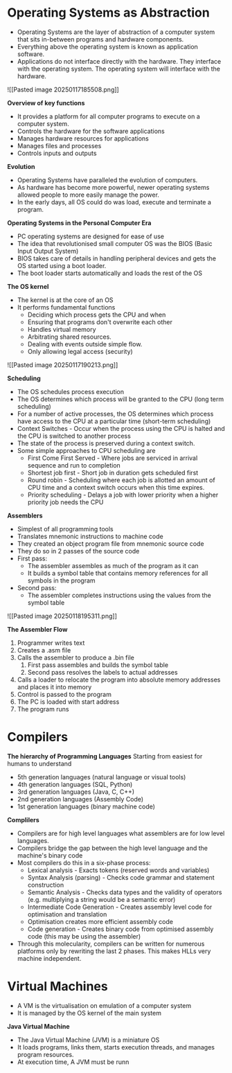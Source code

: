# Operating Systems as Abstraction

- Operating Systems are the layer of abstraction of a computer system that sits in-between programs and hardware components. 
- Everything above the operating system is known as application software. 
- Applications do not interface directly with the hardware. They interface with the operating system. The operating system will interface with the hardware. 

![[Pasted image 20250117185508.png]]

**Overview of key functions**

- It provides a platform for all computer programs to execute on a computer system. 
- Controls the hardware for the software applications
- Manages hardware resources for applications
- Manages files and processes
- Controls inputs and outputs

**Evolution**

- Operating Systems have paralleled the evolution of computers.
- As hardware has become more powerful, newer operating systems allowed people to more easily manage the power. 
- In the early days, all OS could do was load, execute and terminate a program. 

**Operating Systems in the Personal Computer Era**

- PC operating systems are designed for ease of use
- The idea that revolutionised small computer OS was the BIOS (Basic Input Output System)
- BIOS takes care of details in handling peripheral devices and gets the OS started using a boot loader. 
- The boot loader starts automatically and loads the rest of the OS

**The OS kernel**

- The kernel is at the core of an OS
- It performs fundamental functions
	- Deciding which process gets the CPU and when
	- Ensuring that programs don't overwrite each other
	- Handles virtual memory
	- Arbitrating shared resources. 
	- Dealing with events outside simple flow. 
	- Only allowing legal access (security)

![[Pasted image 20250117190213.png]]

**Scheduling**

- The OS schedules process execution
- The OS determines which process will be granted to the CPU (long term scheduling)
- For a number of active processes, the OS determines which process have access to the CPU at a particular time (short-term scheduling)
- Context Switches - Occur when the process using the CPU is halted and the CPU is switched to another process
- The state of the process is preserved during a context switch. 
- Some simple approaches to CPU scheduling are
	- First Come First Served - Where jobs are serviced in arrival sequence and run to completion
	- Shortest job first - Short job in duration gets scheduled first
	- Round robin - Scheduling where each job is allotted an amount of CPU time and a context switch occurs when this time expires. 
	- Priority scheduling - Delays a job with lower priority when a higher priority job needs the CPU

**Assemblers**

- Simplest of all programming tools
- Translates mnemonic instructions to machine code
- They created an object program file from mnemonic source code
- They do so in 2 passes of the source code
- First pass:
	- The assembler assembles as much of the program as it can
	- It builds a symbol table that contains memory references for all symbols in the program
- Second pass:
	- The assembler completes instructions using the values from the symbol table

![[Pasted image 20250118195311.png]]

**The Assembler Flow**

1) Programmer writes text
2) Creates a .asm file
3) Calls the assembler to produce a .bin file
	1) First pass assembles and builds the symbol table
	2) Second pass resolves the labels to actual addresses
4) Calls a loader to relocate the program into absolute memory addresses and places it into memory
5) Control is passed to the program
6) The PC is loaded with start address
7) The program runs

# Compilers

**The hierarchy of Programming Languages**
Starting from easiest for humans to understand

- 5th generation languages (natural language or visual tools)
- 4th generation languages (SQL, Python)
- 3rd generation languages (Java, C, C++)
- 2nd generation languages (Assembly Code)
- 1st generation languages (binary machine code)

**Complilers**

- Compilers are for high level languages what assemblers are for low level languages. 
- Compilers bridge the gap between the high level language and the machine's binary code
- Most compilers do this in a six-phase process:
	- Lexical analysis - Exacts tokens (reserved words and variables)
	- Syntax Analysis (parsing) - Checks code grammar and statement construction
	- Semantic Analysis - Checks data types and the validity of operators (e.g. multiplying a string would be a semantic error)
	- Intermediate Code Generation - Creates assembly level code for optimisation and translation
	- Optimisation creates more efficient assembly code
	- Code generation - Creates binary code from optimised assembly code (this may be using the assembler)
- Through this molecularity, compilers can be written for numerous platforms only by rewriting the last 2 phases. This makes HLLs very machine independent. 

# Virtual Machines

- A VM is the virtualisation on emulation of a computer system
- It is managed by the OS kernel of the main system

**Java Virtual Machine**

- The Java Virtual Machine (JVM) is a miniature OS
- It loads programs, links them, starts execution threads, and manages program resources. 
- At execution time, A JVM must be runn